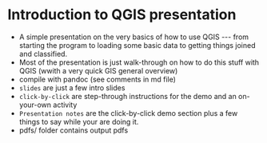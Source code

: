 # Introduction to QGIS presentation
* A simple presentation on the very basics of how to use QGIS --- from starting the program to loading some basic data to getting things joined and classified.
* Most of the presentation is just walk-through on how to do this stuff with QGIS (wwith a very quick GIS general overview)
* compile with pandoc (see comments in md file)
* ```slides``` are just a few intro slides
* ```click-by-click``` are step-through instructions for the demo and an on-your-own activity
* ```Presentation notes``` are the click-by-click demo section plus a few things to say while your are doing it.
* pdfs/ folder contains output pdfs





